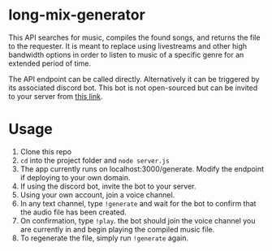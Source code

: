 # long-mix-generator
This API searches for music, compiles the found songs, and returns the file to the requester. It is meant to replace using livestreams and other high bandwidth options in order to listen to music of a specific genre for an extended period of time.

The API endpoint can be called directly. Alternatively it can be triggered by its associated discord bot. This bot is not open-sourced but can be invited to your server from [this link](https://discord.com/api/oauth2/authorize?client_id=931312897886408716&permissions=8&scope=bot).

# Usage
1. Clone this repo
2. `cd` into the project folder and `node server.js`
3. The app currently runs on localhost:3000/generate. Modify the endpoint if deploying to your own domain. 
4. If using the discord bot, invite the bot to your server.
5. Using your own account, join a voice channel.
6. In any text channel, type `!generate` and wait for the bot to confirm that the audio file has been created.
7. On confirmation, type `!play`. the bot should join the voice channel you are currently in and begin playing the compiled music file.
8. To regenerate the file, simply run `!generate` again.
